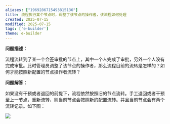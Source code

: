 ```yaml
---
aliases: ["1969286715493815136"]
title: 流程执行某个节点时，调整了该节点的操作者，该流程如何处理
created: 2025-07-15
modified: 2025-07-15
tags: ['e-builder']
theme: e-builder
---
```


**问题描述：**

流程流转到了某一个会签审批的节点上，其中一个人完成了审批，另外一个人没有完成审批。此时管理员调整了该节点的操作者，那么流程目前的流转是怎样的？如何才能按照新配置的节点操作者流转？

**问题解答：**

如果没有干预或者退回的前提下，流程依然按照旧的节点流转。手工退回或者干预至上一节点，重新流转，则当前节点会按照新的配置流转。并且当前节点会有两个流转记录。如下图：

![](f764a11135912d9c762f1f2f3b9960f6.jpg)